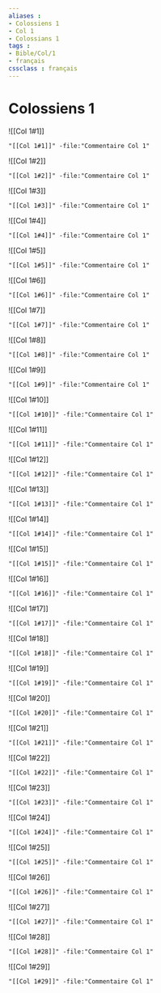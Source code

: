 ```yaml
---
aliases : 
- Colossiens 1
- Col 1
- Colossians 1
tags : 
- Bible/Col/1
- français
cssclass : français
---
```


# Colossiens 1

![[Col 1#1]]

```query
"[[Col 1#1]]" -file:"Commentaire Col 1"
```

![[Col 1#2]]

```query
"[[Col 1#2]]" -file:"Commentaire Col 1"
```

![[Col 1#3]]

```query
"[[Col 1#3]]" -file:"Commentaire Col 1"
```

![[Col 1#4]]

```query
"[[Col 1#4]]" -file:"Commentaire Col 1"
```

![[Col 1#5]]

```query
"[[Col 1#5]]" -file:"Commentaire Col 1"
```

![[Col 1#6]]

```query
"[[Col 1#6]]" -file:"Commentaire Col 1"
```

![[Col 1#7]]

```query
"[[Col 1#7]]" -file:"Commentaire Col 1"
```

![[Col 1#8]]

```query
"[[Col 1#8]]" -file:"Commentaire Col 1"
```

![[Col 1#9]]

```query
"[[Col 1#9]]" -file:"Commentaire Col 1"
```

![[Col 1#10]]

```query
"[[Col 1#10]]" -file:"Commentaire Col 1"
```

![[Col 1#11]]

```query
"[[Col 1#11]]" -file:"Commentaire Col 1"
```

![[Col 1#12]]

```query
"[[Col 1#12]]" -file:"Commentaire Col 1"
```

![[Col 1#13]]

```query
"[[Col 1#13]]" -file:"Commentaire Col 1"
```

![[Col 1#14]]

```query
"[[Col 1#14]]" -file:"Commentaire Col 1"
```

![[Col 1#15]]

```query
"[[Col 1#15]]" -file:"Commentaire Col 1"
```

![[Col 1#16]]

```query
"[[Col 1#16]]" -file:"Commentaire Col 1"
```

![[Col 1#17]]

```query
"[[Col 1#17]]" -file:"Commentaire Col 1"
```

![[Col 1#18]]

```query
"[[Col 1#18]]" -file:"Commentaire Col 1"
```

![[Col 1#19]]

```query
"[[Col 1#19]]" -file:"Commentaire Col 1"
```

![[Col 1#20]]

```query
"[[Col 1#20]]" -file:"Commentaire Col 1"
```

![[Col 1#21]]

```query
"[[Col 1#21]]" -file:"Commentaire Col 1"
```

![[Col 1#22]]

```query
"[[Col 1#22]]" -file:"Commentaire Col 1"
```

![[Col 1#23]]

```query
"[[Col 1#23]]" -file:"Commentaire Col 1"
```

![[Col 1#24]]

```query
"[[Col 1#24]]" -file:"Commentaire Col 1"
```

![[Col 1#25]]

```query
"[[Col 1#25]]" -file:"Commentaire Col 1"
```

![[Col 1#26]]

```query
"[[Col 1#26]]" -file:"Commentaire Col 1"
```

![[Col 1#27]]

```query
"[[Col 1#27]]" -file:"Commentaire Col 1"
```

![[Col 1#28]]

```query
"[[Col 1#28]]" -file:"Commentaire Col 1"
```

![[Col 1#29]]

```query
"[[Col 1#29]]" -file:"Commentaire Col 1"
```

